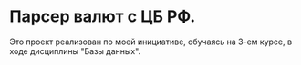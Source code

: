 
# Парсер валют с ЦБ РФ.
Это проект реализован по моей инициативе, обучаясь на 3-ем курсе, в ходе дисциплины "Базы данных".
